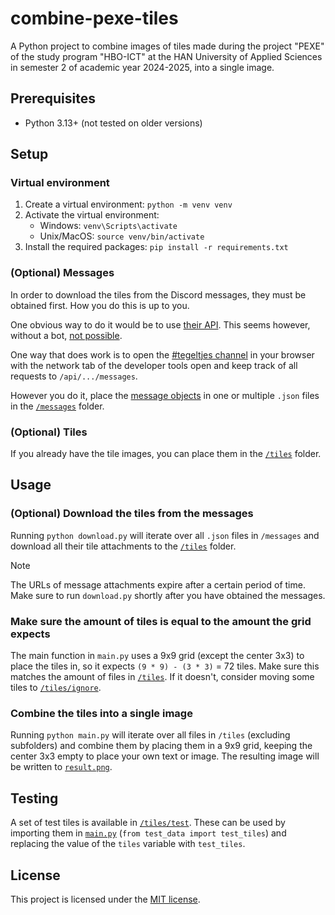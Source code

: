 # combine-pexe-tiles

A Python project to combine images of tiles made during the project "PEXE" of the study program "HBO-ICT" at the HAN University of Applied Sciences in semester 2 of academic year 2024-2025, into a single image.

## Prerequisites

- Python 3.13+ (not tested on older versions)

## Setup

### Virtual environment

1. Create a virtual environment: `python -m venv venv`
2. Activate the virtual environment:
   - Windows: `venv\Scripts\activate`
   - Unix/MacOS: `source venv/bin/activate`
3. Install the required packages: `pip install -r requirements.txt`

### (Optional) Messages

In order to download the tiles from the Discord messages, they must be obtained first. How you do this is up to you.

One obvious way to do it would be to use [their API](https://discord.com/developers/docs/resources/message#get-channel-messages). This seems however, without a bot, [not possible](https://www.postman.com/discord-api/discord-api/request/o94fnbu/list-messages?tab=overview).

One way that does work is to open the [#tegeltjes channel](https://discord.com/channels/1283383422139498547/1345014046981885952) in your browser with the network tab of the developer tools open and keep track of all requests to `/api/.../messages`.

However you do it, place the [message objects](https://discord.com/developers/docs/resources/message#message-object-message-structure) in one or multiple `.json` files in the [`/messages`](/messages) folder.

### (Optional) Tiles

If you already have the tile images, you can place them in the [`/tiles`](/tiles) folder.

## Usage

### (Optional) Download the tiles from the messages

Running `python download.py` will iterate over all `.json` files in `/messages` and download all their tile attachments to the [`/tiles`](/tiles) folder.

> [!NOTE]
> The URLs of message attachments expire after a certain period of time. Make sure to run `download.py` shortly after you have obtained the messages.

### Make sure the amount of tiles is equal to the amount the grid expects

The main function in `main.py` uses a 9x9 grid (except the center 3x3) to place the tiles in, so it expects `(9 * 9) - (3 * 3)` = 72 tiles. Make sure this matches the amount of files in [`/tiles`](/tiles). If it doesn't, consider moving some tiles to [`/tiles/ignore`](/tiles/ignore).

### Combine the tiles into a single image

Running `python main.py` will iterate over all files in `/tiles` (excluding subfolders) and combine them by placing them in a 9x9 grid, keeping the center 3x3 empty to place your own text or image. The resulting image will be written to [`result.png`](result.png).

## Testing

A set of test tiles is available in [`/tiles/test`](/tiles/test). These can be used by importing them in [`main.py`](main.py) (`from test_data import test_tiles`) and replacing the value of the `tiles` variable with `test_tiles`.

## License

This project is licensed under the [MIT license](LICENSE.md).
